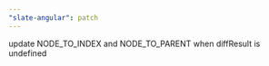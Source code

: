 ```yaml
---
"slate-angular": patch
---
```


update NODE_TO_INDEX and NODE_TO_PARENT when diffResult is undefined

